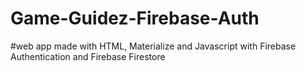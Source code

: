 # Game-Guidez-Firebase-Auth

#web app made with HTML, Materialize and Javascript with Firebase Authentication and Firebase Firestore
